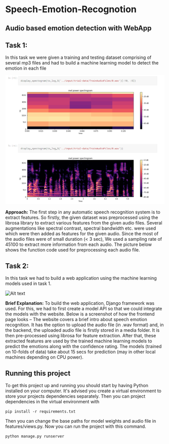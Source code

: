 # Speech-Emotion-Recognotion
## Audio based emotion detection with WebApp

## Task 1:
In this task we were given a training and testing dataset comprising of several mp3 files and had to build a machine learning model to detect the emotion in each file

![Alt text](screenshots/1.png?raw=true "Prevent")

**Approach:**
The first step in any automatic speech recognition system is to extract features. So firstly, the given dataset was preprocessed using the librosa library to extract various features from the given audio files. Several augmentations like spectral contrast, spectral bandwidth etc. were used which were then added as features for the given audio. Since the most of the audio files were of small duration (< 3 sec), We used a sampling rate of 45100 to extract more information from each audio. The picture below shows the function code used for preprocessing each audio file.

## Task 2:
In this task we had to build a web application using the machine learning models used in task 1.

![Alt text](screenshots/3.png?raw=true "Detect")

**Brief Explanation:**
To build the web application, Django framework was used. For this, we had to first create a model API so that we could integrate the models with the website. Below is a screenshot of how the frontend page looks –
The website covers a brief intro about speech emotion recognition. It has the option to upload the audio file (in .wav format) and, in the backend, the uploaded audio file is firstly stored in a media folder. It is then pre-processed using librosa for feature extraction. After that, these extracted features are used by the trained machine learning models to predict the emotions along with the confidence rating. The models (trained on 10-folds of data) take about 15 secs for prediction (may in other local machines depending on CPU power).

## Running this project
To get this project up and running you should start by having Python installed on your computer. It's advised you create a virtual environment to store your projects dependencies separately. 
Then you can project dependencies in the virtual environment with 
```
pip install -r requirements.txt
```
Then you can change the base paths for model weights and audio file in features/views.py.
Now you can run the project with this command.
```
python manage.py runserver
```
